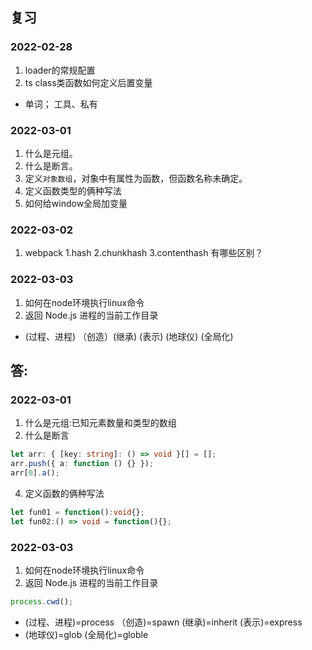 ## 复习
### 2022-02-28
1. loader的常规配置
2. ts class类函数如何定义后置变量
- 单词； 工具、私有

### 2022-03-01
1. 什么是元组。
2. 什么是断言。
3. 定义`对象数组`，对象中有属性为函数，但函数名称未确定。
4. 定义函数类型的俩种写法
5. 如何给window全局加变量


### 2022-03-02
1. webpack 1.hash  2.chunkhash  3.contenthash 有哪些区别？

### 2022-03-03
1. 如何在node环境执行linux命令
2. 返回 Node.js 进程的当前工作目录
- (过程、进程) （创造）(继承) (表示) (地球仪) (全局化)









## 答:

### 2022-03-01
1. 什么是元组:已知元素数量和类型的数组
2. 什么是断言
```typescript
let arr: { [key: string]: () => void }[] = [];
arr.push({ a: function () {} });
arr[0].a();
```
4. 定义函数的俩种写法
```typescript
let fun01 = function():void{};
let fun02:() => void = function(){};
```

### 2022-03-03
1. 如何在node环境执行linux命令
2. 返回 Node.js 进程的当前工作目录
```javascript
process.cwd();
```
- (过程、进程)=process （创造)=spawn (继承)=inherit (表示)=express
- (地球仪)=glob (全局化)=globle